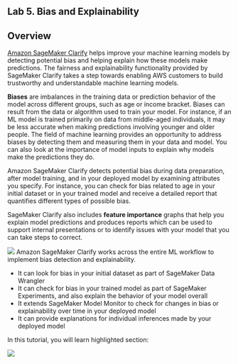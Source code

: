 ## Lab 5. Bias and Explainability
## Overview

[Amazon SageMaker Clarify](https://aws.amazon.com/sagemaker/clarify/) helps improve your machine learning models by detecting potential bias and helping explain how these models make predictions. The fairness and explainability functionality provided by SageMaker Clarify takes a step towards enabling AWS customers to build trustworthy and understandable machine learning models.

**Biases** are imbalances in the training data or prediction behavior of the model across different groups, such as age or income bracket. Biases can result from the data or algorithm used to train your model. For instance, if an ML model is trained primarily on data from middle-aged individuals, it may be less accurate when making predictions involving younger and older people. The field of machine learning provides an opportunity to address biases by detecting them and measuring them in your data and model. You can also look at the importance of model inputs to explain why models make the predictions they do.

Amazon SageMaker Clarify detects potential bias during data preparation, after model training, and in your deployed model by examining attributes you specify. For instance, you can check for bias related to age in your initial dataset or in your trained model and receive a detailed report that quantifies different types of possible bias. 

SageMaker Clarify also includes **feature importance** graphs that help you explain model predictions and produces reports which can be used to support internal presentations or to identify issues with your model that you can take steps to correct.

![](image_clarify_1.png)
Amazon SageMaker Clarify works across the entire ML workflow to implement bias detection and explainability. 

 - It can look for bias in your initial dataset as part of SageMaker Data Wrangler
 - It can check for bias in your trained model as part of SageMaker Experiments, and also explain the behavior of your model overall
 - It extends SageMaker Model Monitor to check for changes in bias or explainability over time in your deployed model
 - It can provide explanations for individual inferences made by your deployed model


In this tutorial, you will learn highlighted section:

![](image_clarify_2.png)


